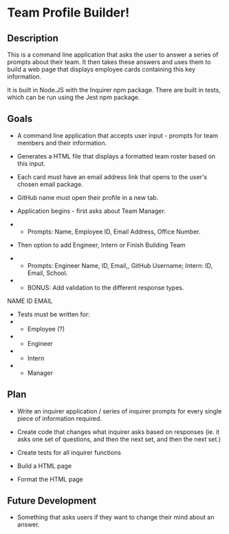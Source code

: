 # Team Profile Builder!
## Description
This is a command line application that asks the user to answer a series of prompts about their team. It then takes these answers and uses them to build a web page that displays employee cards containing this key information.  
  
It is built in Node.JS with the Inquirer npm package. There are built in tests, which can be run using the Jest npm package. 

## Goals

- A command line application that accepts user input - prompts for team members and their information.  

- Generates a HTML file that displays a formatted team roster based on this input.
- Each card must have an email address link that opens to the user's chosen email package.
- GitHub name must open their profile in a new tab.

- Application begins - first asks about Team Manager.
- - Prompts: Name, Employee ID, Email Address, Office Number.
- Then option to add Engineer, Intern or Finish Building Team
- - Prompts: Engineer Name, ID, Email,, GitHub Username; Intern: ID, Email, School.
- - BONUS: Add validation to the different response types.

NAME ID EMAIL
- Tests must be written for: 
- - Employee (?)
- - Engineer
- - Intern
- - Manager

## Plan
- Write an inquirer application / series of inquirer prompts for every single piece of information required.
- Create code that changes what inquirer asks based on responses (ie. it asks one set of questions, and then the next set, and then the next set.)

- Create tests for all inquirer functions

- Build a HTML page
- Format the HTML page 

## Future Development
- Something that asks users if they want to change their mind about an answer. 